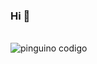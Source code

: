 ### Hi 👋
<br>
<img src="https://media.giphy.com/media/v1.Y2lkPTc5MGI3NjExMmlwZ3pwYmE1bjNvcDNxN2UzMWJ5emFvZTR4MG5ydG44a3QwNGo3aCZlcD12MV9pbnRlcm5hbF9naWZfYnlfaWQmY3Q9Zw/8dPbkqUb2p5XTvIXLx/giphy.gif" alt="pinguino codigo">

<div align="center">
<!--
**Magume2/Magume2** is a ✨ _special_ ✨ repository because its `README.md` (this file) appears on your GitHub profile.

Here are some ideas to get you started:

- 🔭 I’m currently working on ...
- 🌱 I’m currently learning ...
- 👯 I’m looking to collaborate on ...
- 🤔 I’m looking for help with ...
- 💬 Ask me about ...
- 📫 How to reach me: ...
- 😄 Pronouns: ...
- ⚡ Fun fact: ...
-->
